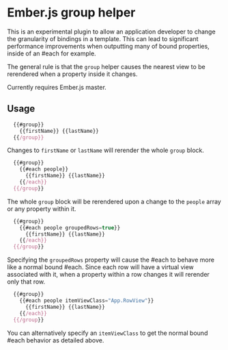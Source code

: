# Ember.js group helper

This is an experimental plugin to allow an application developer to change the granularity of bindings in a template. This can lead to significant performance improvements when outputting many of bound properties, inside of an #each for example.

The general rule is that the `group` helper causes the nearest view to be rerendered when a property inside it changes.

Currently requires Ember.js master.

## Usage

```javascript
  {{#group}}
    {{firstName}} {{lastName}}
  {{/group}}
```

Changes to `firstName` or `lastName` will rerender the whole `group` block.

```javascript
  {{#group}}
    {{#each people}}
      {{firstName}} {{lastName}}
    {{/each}}
  {{/group}}
```

The whole `group` block will be rerendered upon a change to the `people` array or any property within it.

```javascript
  {{#group}}
    {{#each people groupedRows=true}}
      {{firstName}} {{lastName}}
    {{/each}}
  {{/group}}
```

Specifying the `groupedRows` property will cause the #each to behave more like a normal bound #each. Since each row will have a virtual view associated with it, when a property within a row changes it will rerender only that row.

```javascript
  {{#group}}
    {{#each people itemViewClass="App.RowView"}}
      {{firstName}} {{lastName}}
    {{/each}}
  {{/group}}
```

You can alternatively specify an `itemViewClass` to get the normal bound #each behavior as detailed above.

